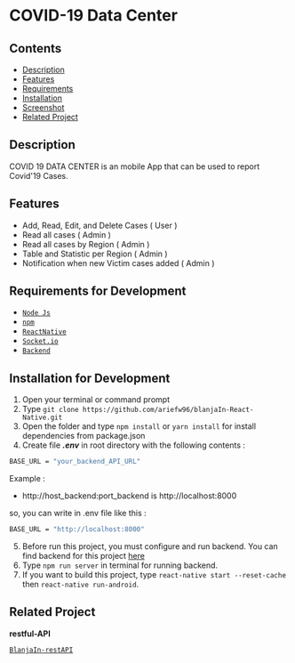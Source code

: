 # COVID-19 Data Center

## Contents

- [Description](#description)
- [Features](#features)
- [Requirements](#requirements-for-development)
- [Installation](#installation-for-development)
- [Screenshot](#screenshot)
- [Related Project](#related-project)

## Description

COVID 19 DATA CENTER is an mobile App that can be used to report Covid'19 Cases.

## Features

- Add, Read, Edit, and Delete Cases ( User )
- Read all cases ( Admin )
- Read all cases by Region ( Admin )
- Table and Statistic per Region ( Admin )
- Notification when new Victim cases added ( Admin )

## Requirements for Development

- [`Node Js`](https://nodejs.org/en/)
- [`npm`](https://www.npmjs.com/get-npm)
- [`ReactNative`](https://reactnative.dev/)
- [`Socket.io`](https://socket.io/)
- [`Backend`](https://github.com/ariefw96/firebase_covid)


## Installation for Development

1. Open your terminal or command prompt
2. Type `git clone https://github.com/ariefw96/blanjaIn-React-Native.git`
3. Open the folder and type `npm install` or `yarn install` for install dependencies from package.json
4. Create file **_.env_** in root directory with the following contents :

```bash
BASE_URL = "your_backend_API_URL"
```

Example :

- http://host_backend:port_backend is http://localhost:8000

so, you can write in .env file like this :

```bash
BASE_URL = "http://localhost:8000"
```

5. Before run this project, you must configure and run backend. You can find backend for this project [here](https://github.com/ariefw96/firebase_covid)
6. Type `npm run server` in terminal for running backend.
7. If you want to build this project, type `react-native start --reset-cache` then `react-native run-android`.

## Related Project

**restful-API**


[`BlanjaIn-restAPI`](https://github.com/ariefw96/firebase_covid)



